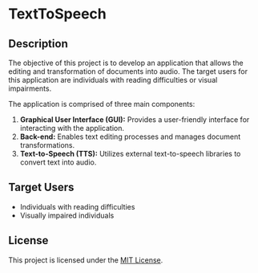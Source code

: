 # TextToSpeech

## Description
The objective of this project is to develop an application that allows the editing and transformation of documents into audio. The target users for this application are individuals with reading difficulties or visual impairments. 

The application is comprised of three main components:
1. **Graphical User Interface (GUI):** Provides a user-friendly interface for interacting with the application.
2. **Back-end:** Enables text editing processes and manages document transformations.
3. **Text-to-Speech (TTS):** Utilizes external text-to-speech libraries to convert text into audio.

## Target Users
- Individuals with reading difficulties
- Visually impaired individuals

## License
This project is licensed under the [MIT License](LICENSE).
